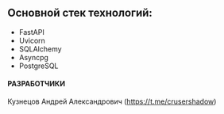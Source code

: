 ## Основной стек технологий:

- FastAPI
- Uvicorn
- SQLAlchemy
- Asyncpg
- PostgreSQL

#### РАЗРАБОТЧИКИ
Кузнецов Андрей Александрович (https://t.me/crusershadow)
